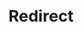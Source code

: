﻿---
layout: src/layouts/Redirect.astro
title: Redirect
redirect: https://yamldoc.liuyan.wang/docs/security/authentication/okta-authentication
pubDate:  2023-01-01
navSearch: false
navSitemap: false
navMenu: false
---
